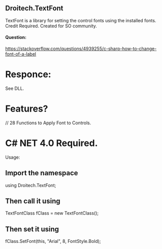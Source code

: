 ## Droitech.TextFont
TextFont is a library for setting the control fonts using the installed fonts. Credit Required. Created for SO community.

#### Question:

https://stackoverflow.com/questions/4939255/c-sharp-how-to-change-font-of-a-label

# Responce:

See DLL.

# Features?

// 28 Functions to Apply Font to Controls.


# C# NET 4.0 Required.

Usage:     

## Import the namespace
using Droitech.TextFont;
## Then call it using
TextFontClass fClass = new TextFontClass();
## Then set it using 
fClass.SetFont(this, "Arial", 8, FontStyle.Bold);
